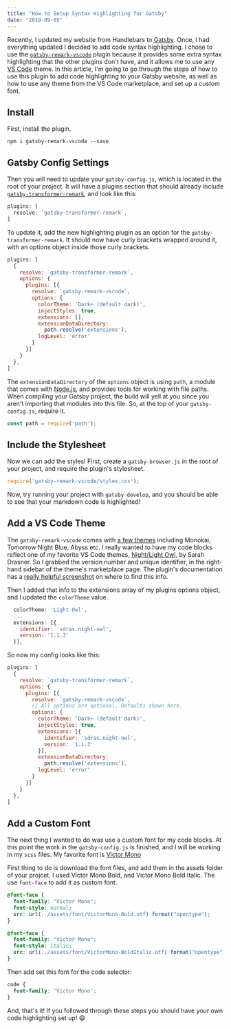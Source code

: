 ```yaml
---
title: "How to Setup Syntax Highlighting for Gatsby"
date: "2019-09-05"
---
```


Recently, I updated my website from Handlebars to [Gatsby](https://www.gatsbyjs.org/). Once, I had everything updated I decided to add code syntax highlighting. I chose to use the [`gatsby-remark-vscode`](https://www.gatsbyjs.org/packages/gatsby-remark-vscode/?=highlight) plugin because it provides some extra syntax highlighting that the other plugins don't have, and it allows me to use any [VS Code](https://code.visualstudio.com/) theme. In this article, I'm going to go through the steps of how to use this plugin to add code highlighting to your Gatsby website, as well as how to use any theme from the VS Code marketplace, and set up a custom font. 

## Install
First, install the plugin.

```
npm i gatsby-remark-vscode --save
```

## Gatsby Config Settings
Then you will need to update your `gatsby-config.js`, which is located in the root of your project. It will have a plugins section that should already include [`gatsby-transformer-remark`](https://www.gatsbyjs.org/packages/gatsby-transformer-remark/), and look like this:

```js
plugins: [
  resolve: `gatsby-transformer-remark`,
]
```

To update it, add the new highlighting plugin as an option for the `gatsby-transformer-remark`. It should now have curly brackets wrapped around it, with an options object inside those curly brackets.  

```js
plugins: [
  {
    resolve: `gatsby-transformer-remark`,
    options: {
      plugins: [{
        resolve: `gatsby-remark-vscode`,
        options: {
          colorTheme: 'Dark+ (default dark)',
          injectStyles: true,
          extensions: [],
          extensionDataDirectory:
            path.resolve('extensions'),
          logLevel: 'error'
        }
      }]
    }
  },
]
```

The `extensionDataDirectory` of the `options` object is using `path`, a module that comes with [Node.js](https://nodejs.org/en/), and provides tools for working with file paths. When compiling your Gatsby project, the build will yell at you since you aren't importing that modules into this file. So, at the top of your `gatsby-config.js`, require it.

```js
const path = require('path');
```

## Include the Stylesheet
Now we can add the styles! First, create a `gatsby-browser.js` in the root of your project, and require the plugin's stylesheet.

```js
require('gatsby-remark-vscode/styles.css');
```

Now, try running your project with `gatsby develop`, and you should be able to see that your markdown code is highlighted!

## Add a VS Code Theme

The `gatsby-remark-vscode` comes with [a few themes](https://www.gatsbyjs.org/packages/gatsby-remark-vscode/?=highlight#themes) including Monokai, Tomorrow Night Blue, Abyss etc. I really wanted to have my code blocks reflect one of my favorite VS Code themes, [Night/Light Owl](https://marketplace.visualstudio.com/items?itemName=sdras.night-owl), by Sarah Drasner. So I grabbed the version number and unique identifier, in the right-hand sidebar of the theme's marketplace page. The plugin's documentation has a [really helpful screenshot](https://www.gatsbyjs.org/packages/gatsby-remark-vscode/?=highlight#using-languages-and-themes-from-an-extension) on where to find this info.

Then I added that info to the extensions array of my plugins options object, and I updated the `colorTheme` value.
```js
  colorTheme: 'Light Owl',
  ...
  extensions: [{
    identifier: 'sdras.night-owl',
    version: '1.1.3'
  }],
```

So now my config looks like this: 
```js
plugins: [
  {
    resolve: `gatsby-transformer-remark`,
    options: {
      plugins: [{
        resolve: `gatsby-remark-vscode`,
        // All options are optional. Defaults shown here.
        options: {
          colorTheme: 'Dark+ (default dark)',
          injectStyles: true,
          extensions: [{
            identifier: 'sdras.night-owl',
            version: '1.1.3'
          }],
          extensionDataDirectory:
            path.resolve('extensions'),
          logLevel: 'error'
        }
      }]
    }
  },
]
```

## Add a Custom Font
The next thing I wanted to do was use a custom font for my code blocks. At this point the work in the `gatsby-config.js` is finished, and I will be working in my `scss` files. My favorite font is [Victor Mono](https://rubjo.github.io/victor-mono/) 

First thing to do is download the font files, and add them in the assets folder of your projcet. I used Victor Mono Bold, and Victor Mono Bold Italic. The use `font-face` to add it as custom font.

```scss
@font-face {
  font-family: "Victor Mono";
  font-style: normal;
  src: url(../assets/font/VictorMono-Bold.otf) format("opentype");
}

@font-face {
  font-family: "Victor Mono";
  font-style: italic;
  src: url(../assets/font/VictorMono-BoldItalic.otf) format("opentype");
}
```

Then add set this font for the code selector: 

```scss
code {
  font-family: 'Victor Mono';
}
```

And, that's it! If you followed through these steps you should have your own code highlighting set up! 😄